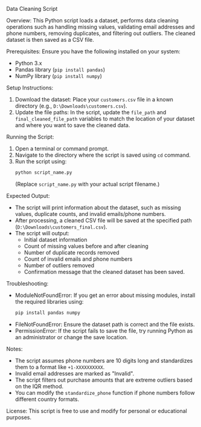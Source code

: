 Data Cleaning Script

Overview:
This Python script loads a dataset, performs data cleaning operations such as handling missing values, validating email addresses and phone numbers, removing duplicates, and filtering out outliers. The cleaned dataset is then saved as a CSV file.

Prerequisites:
Ensure you have the following installed on your system:
- Python 3.x
- Pandas library (`pip install pandas`)
- NumPy library (`pip install numpy`)

Setup Instructions:
1. Download the dataset: Place your `customers.csv` file in a known directory (e.g., `D:\Downloads\customers.csv`).
2. Update the file paths: In the script, update the `file_path` and `final_cleaned_file_path` variables to match the location of your dataset and where you want to save the cleaned data.

Running the Script:
1. Open a terminal or command prompt.
2. Navigate to the directory where the script is saved using `cd` command.
3. Run the script using:
   ```sh
   python script_name.py
   ```
   (Replace `script_name.py` with your actual script filename.)

Expected Output:
- The script will print information about the dataset, such as missing values, duplicate counts, and invalid emails/phone numbers.
- After processing, a cleaned CSV file will be saved at the specified path (`D:\Downloads\customers_final.csv`).
- The script will output:
  - Initial dataset information
  - Count of missing values before and after cleaning
  - Number of duplicate records removed
  - Count of invalid emails and phone numbers
  - Number of outliers removed
  - Confirmation message that the cleaned dataset has been saved.

Troubleshooting:
- ModuleNotFoundError: If you get an error about missing modules, install the required libraries using:
  ```sh
  pip install pandas numpy
  ```
- FileNotFoundError: Ensure the dataset path is correct and the file exists.
- PermissionError: If the script fails to save the file, try running Python as an administrator or change the save location.

Notes:
- The script assumes phone numbers are 10 digits long and standardizes them to a format like `+1-XXXXXXXXXX`.
- Invalid email addresses are marked as "Invalid".
- The script filters out purchase amounts that are extreme outliers based on the IQR method.
- You can modify the `standardize_phone` function if phone numbers follow different country formats.

License:
This script is free to use and modify for personal or educational purposes.
